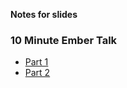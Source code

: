 **Notes for slides**

### 10 Minute Ember Talk

* [Part 1](part-one.markdown)
* [Part 2](part-two.markdown)

